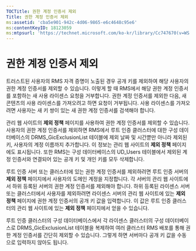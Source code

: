 ```yaml
---
TOCTitle: 권한 계정 인증서 제외
Title: 권한 계정 인증서 제외
ms:assetid: 'cba5e901-942c-4d06-9865-e6c4648c95e6'
ms:contentKeyID: 18123059
ms:mtpsurl: 'https://technet.microsoft.com/ko-kr/library/Cc747670(v=WS.10)'
---
```


권한 계정 인증서 제외
=====================

트러스트된 사용자의 RMS 자격 증명이 노출된 경우 공개 키를 제외하여 해당 사용자의 권한 계정 인증서를 제외할 수 있습니다. 이렇게 할 때 RMS에서 해당 권한 계정 인증서를 포함하는 새 사용 라이센스 요청을 거부합니다. 권한 계정 인증서를 제외한 다음, 새 콘텐츠의 사용 라이센스를 가져오려고 하면 요청이 거부됩니다. 사용 라이센스를 가져오려면 사용자는 새 키 쌍이 있는 새 권한 계정 인증서를 검색해야 합니다.

관리 웹 사이트의 **제외 정책** 페이지를 사용하여 권한 계정 인증서를 제외할 수 있습니다. 사용자의 권한 계정 인증서를 제외하면 RMS에서 루트 인증 클러스터에 대한 구성 데이터베이스의 DRMS\_GicExclusionList 테이블에 제외 날짜 및 시간뿐만 아니라 제외된 키, 사용자의 계정 이름까지 추가합니다. 이 정보는 관리 웹 사이트의 **제외 정책** 페이지에도 표시됩니다. 또한 RMS는 구성 데이터베이스의 UD\_Users 테이블에서 제외된 계정 인증서와 연결되어 있는 공개 키 및 개인 키를 모두 삭제합니다.

루트 인증 서버 또는 클러스터에 있는 권한 계정 인증서를 제외하려면 루트 인증 서버의 **제외 정책** 페이지에서 사용자의 도메인 계정을 지정합니다. 각 서버의 관리 웹 사이트에서 하위 등록된 서버의 권한 계정 인증서를 제외해야 합니다. 하위 등록된 라이센스 서버 또는 클러스터에서 사용자를 제외하려면 라이센스 서버의 관리 웹 사이트에 있는 **제외 정책** 페이지에 권한 계정 인증서의 공개 키 값을 입력합니다. 이 값은 루트 인증 클러스터의 관리 웹 사이트에 있는 **제외 정책** 페이지에서 얻을 수 있습니다.

루트 인증 클러스터의 구성 데이터베이스에서 각 라이센스 클러스터의 구성 데이터베이스로 DRMS\_GicExclusionList 테이블을 복제하여 여러 클러스터 RMS 배포를 통해 권한 계정 인증서를 간단히 제외할 수 있습니다. 그렇게 하면 서버마다 공개 키 값을 수동으로 입력하지 않아도 됩니다.
